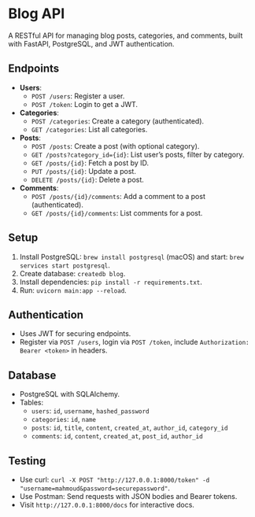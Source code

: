 # Blog API
A RESTful API for managing blog posts, categories, and comments, built with FastAPI, PostgreSQL, and JWT authentication.

## Endpoints
- **Users**:
  - `POST /users`: Register a user.
  - `POST /token`: Login to get a JWT.
- **Categories**:
  - `POST /categories`: Create a category (authenticated).
  - `GET /categories`: List all categories.
- **Posts**:
  - `POST /posts`: Create a post (with optional category).
  - `GET /posts?category_id={id}`: List user’s posts, filter by category.
  - `GET /posts/{id}`: Fetch a post by ID.
  - `PUT /posts/{id}`: Update a post.
  - `DELETE /posts/{id}`: Delete a post.
- **Comments**:
  - `POST /posts/{id}/comments`: Add a comment to a post (authenticated).
  - `GET /posts/{id}/comments`: List comments for a post.

## Setup
1. Install PostgreSQL: `brew install postgresql` (macOS) and start: `brew services start postgresql`.
2. Create database: `createdb blog`.
3. Install dependencies: `pip install -r requirements.txt`.
4. Run: `uvicorn main:app --reload`.

## Authentication
- Uses JWT for securing endpoints.
- Register via `POST /users`, login via `POST /token`, include `Authorization: Bearer <token>` in headers.

## Database
- PostgreSQL with SQLAlchemy.
- Tables:
  - `users`: `id`, `username`, `hashed_password`
  - `categories`: `id`, `name`
  - `posts`: `id`, `title`, `content`, `created_at`, `author_id`, `category_id`
  - `comments`: `id`, `content`, `created_at`, `post_id`, `author_id`

## Testing
- Use curl: `curl -X POST "http://127.0.0.1:8000/token" -d "username=mahmoud&password=securepassword"`.
- Use Postman: Send requests with JSON bodies and Bearer tokens.
- Visit `http://127.0.0.1:8000/docs` for interactive docs.
